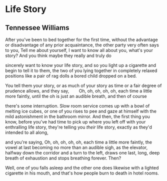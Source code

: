 # Life Story
## Tennessee Williams
After you've been to bed together for the first time,
without the advantage or disadvantage of any prior acquaintance,
the other party very often says to you,
Tell me about yourself, I want to know all about you,
what's your story? And you think maybe they really and truly do

sincerely want to know your life story, and so you light up
a cigarette and begin to tell it to them, the two of you
lying together in completely relaxed positions
like a pair of rag dolls a bored child dropped on a bed.

You tell them your story, or as much of your story
as time or a fair degree of prudence allows, and they say,
       Oh, oh, oh, oh, oh,
each time a little more faintly, until the oh
is just an audible breath, and then of course

there's some interruption. Slow room service comes up
with a bowl of melting ice cubes, or one of you rises to pee
and gaze at himself with the mild astonishment in the bathroom mirror.
And then, the first thing you know, before you've had time
to pick up where you left off with your enthralling life story,
they're telling you _their_ life story, exactly as they'd intended to all
along,

and you're saying, Oh, oh, oh, oh, oh,
each time a little more faintly, the vowel at last becoming
no more than an audible sigh,
as the elevator, halfway down the corridor and a turn to the left,
draws one last, long, deep breath of exhaustion
and stops breathing forever. Then?

Well, one of you falls asleep
and the other one does likewise with a lighted cigarette in his mouth,
and that's how people burn to death in hotel rooms.